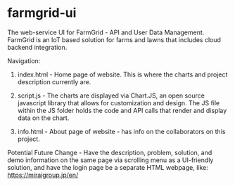 # farmgrid-ui
The web-service UI for FarmGrid - API and User Data Management. FarmGrid is an IoT based solution for farms and lawns that includes cloud backend integration. 

Navigation:
1. index.html - Home page of website. This is where the charts and project description currently are. 

2. script.js - The charts are displayed via Chart.JS, an open source javascript library that allows for customization and design. The JS file within the JS folder holds the code and API calls that render and display data on the chart.

3. info.html - About page of website - has info on the collaborators on this project.

Potential Future Change - Have the description, problem, solution, and demo information on the same page via scrolling menu as a UI-friendly solution, and have the login page be a separate HTML webpage, like: https://miraigroup.jp/en/
